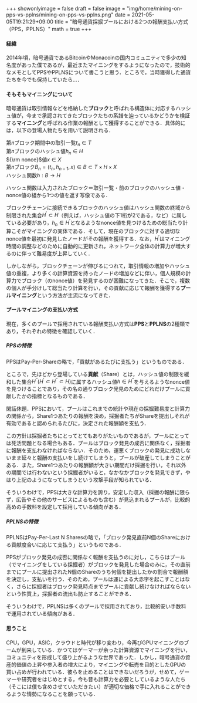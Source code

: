 +++
showonlyimage = false
draft = false
image = "img/home/mining-on-pps-vs-pplns/mining-on-pps-vs-pplns.png"
date = 2021-05-05T19:21:29+09:00
title = "暗号通貨採掘プールにおける2つの報酬支払い方式（PPS，PPLNS）"
math = true
+++

<!--more-->

#### 経緯

2014年頃，暗号通貨であるBitcoinやMonacoinの国内コミュニティで多少の知名度があった僕であるが，最近またマイニングをするようになったので，技術的なメモとしてPPSやPPLNSについて書こうと思う．ところで，当時獲得した通貨たちを今でも保持していたら…．

#### そもそもマイニングについて

暗号通貨は取引情報などを格納した**ブロック**と呼ばれる構造体に対応するハッシュ値が，今まで承認されてきたブロックたちの系譜を辿っているかどうかを検証する**マイニング**と呼ばれる作業の報酬として獲得することができる．具体的には，以下の登場人物たちを用いて説明される．

第$n$ブロック期間中の取引一覧$t_n\in T$  
第$n$ブロックのハッシュ値$h_n\in H$  
${\rm nonce}$値$x\in X$  
第$n$ブロック$B_n=(t_n,h_{n-1},x)\in B\subset T\times H\times X$  
ハッシュ関数$h:B\rightarrow H$

ハッシュ関数は入力されたブロック＝取引一覧・前のブロックのハッシュ値・nonce値の組から1つの値を返す写像である．

ブロックチェーンに接続できるブロックのハッシュ値はハッシュ関数の終域から制限された集合$H^\prime\subset H$（例えば，ハッシュ値の下1桁が2である，など）に属している必要があり，$h_n\in H^\prime$となるようなnonce値を見つけるための総当たり計算こそがマイニングの実体である．そして，現在のブロックに対する適切なnonce値を最初に発見したノードがその報酬を獲得する．なお，$H^\prime$はマイニング時間の調整などのために自動的に更新され，ネットワーク全体の計算力が増大するのに伴って難易度が上昇していく．

しかしながら，ブロックチェーンが伸びるにつれて，取引情報の増加やハッシュ値の重複，より多くの計算資源を持ったノードの増加などに伴い，個人規模の計算力でブロック（のnonce値）を発見するのが困難になってきた．そこで，複数の個人が手分けして総当たり計算を行い，その貢献に応じて報酬を獲得する**プールマイニング**という方法が主流になってきた．

#### プールマイニングの支払い方式
現在，多くのプールで採用されている報酬支払い方式は**PPS**と**PPLNS**の2種類であり，それぞれの特徴を確認していく．

##### PPSの特徴
PPSはPay-Per-Shareの略で，「貢献があるたびに支払う」というものである．

ところで，先ほどから登場している**貢献**（Share）とは，ハッシュ値の制限を緩和した集合$H^{\prime\prime}(H^\prime\subset H^{\prime\prime}\subset H)$に属するハッシュ値$h\in H^{\prime\prime}$を与えるようなnonce値を見つけることであり，その名の通りブロック発見のためにどれだけプールに貢献したかの指標となるものである．

閑話休題．PPSにおいて，プールはこれまでの統計や現在の採掘難易度と計算力の関係から，Share1つあたりの報酬を決め，採掘者たちがShareを提出しそれが有効であると認められるたびに，決定された報酬額を支払う．

この方針は採掘者たちにとってとてもありがたいものであるが，プールにとっては死活問題となる場合もある．プールはブロック発見の成否に関係なく，採掘者に報酬を支払わなければならない．そのため，運悪くブロックの発見に成功しないまま延々と報酬の支払いをし続けてしまうと，プールが破産してしまうことがある．また，Share1つあたりの報酬額が大きい期間だけ採掘を行い，それ以外の期間では行わないという採掘者がいると，なかなかブロックを発見できず，やはり上記のようになってしまうという攻撃手段が知られている．

そういうわけで，PPSは大きな計算力を誇り，安定した収入（採掘の報酬に限らず，広告やその他のサービスによるものも含む）が見込まれるプールが，比較的高めの手数料を設定して採用している傾向がある．

##### PPLNSの特徴
PPLNSはPay-Per-Last N Sharesの略で，「ブロック発見直前N個のShareにおける貢献度合いに応じて支払う」というものである．

PPSがブロック発見の成否に関係なく報酬を支払うのに対し，こちらはプール（でマイニングをしている採掘者）がブロックを発見した場合のみに，その直前までにプールに提出されたN個のShareのうち何個を提出したかの割合で報酬額を決定し，支払いを行う．そのため，プールは運による大赤字を起こすことはなく，さらに採掘者はブロック発見時点までプールに貢献し続けなければならないという性質上，採掘者の流出も防止することができる．

そういうわけで，PPLNSは多くのプールで採用されており，比較的安い手数料で運用されている傾向がある．

#### 思うこと
CPU，GPU，ASIC，クラウドと時代が移り変わり，今再びGPUマイニングのブームが到来している．かつてはゲーマーが余った計算資源でマイニングを行い，コミュニティを形成して盛り上がるような世界であった．しかし，暗号通貨の資産的価値の上昇や参入者の増大により，マイニングや転売を目的としたGPUの買い占めが行われている．彼らを止めることはできないだろうが，せめて，ゲーマーや研究者をはじめとする，今も昔も計算力を必要としているような人たち（そこには僕も含めさせていただきたい）が適切な価格で手に入れることができるような情勢になることを願っている．